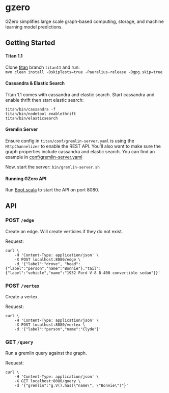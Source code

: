 # gzero
GZero simplifies large scale graph-based computing, storage, and machine learning model predictions.

## Getting Started

#### Titan 1.1
Clone [titan](https://github.com/thinkaurelius/titan/tree/titan11) branch `titan11` and run:  
```mvn clean install -DskipTests=true -Paurelius-release -Dgpg.skip=true```

#### Cassandra & Elastic Search
Titan 1.1 comes with cassandra and elastic search. Start cassandra and enable thrift then start elastic search:

```Shell
titan/bin/cassandra -f  
titan/bin/nodetool enablethrift  
titan/bin/elasticsearch
```

#### Gremlin Server

Ensure config in `titan/conf/gremlin-server.yaml` is using the `HttpChannelizer` to enable the REST API. You'll also want to make sure the graph properties include cassandra and elastic search. You can find an example in [conf/gremlin-server.yaml](conf/gremlin-server.yaml)

Now, start the server: `bin/gremlin-server.sh`

#### Running GZero API
Run [Boot.scala](src/main/scala/one/gzero/Boot.scala) to start the API on port 8080.

## API

### POST `/edge`
Create an edge. Will create verticies if they do not exist.

Request:
```Shell
curl \
	-H 'Content-Type: application/json' \
	-X POST localhost:8080/edge \
	-d '{"label":"drove", "head":{"label":"person","name":"Bonnie"},"tail":{"label":"vehicle","name":"1932 Ford V-8 B-400 convertible sedan"}}'
```

### POST `/vertex`
Create a vertex.

Request:
```Shell
curl \
	-H 'Content-Type: application/json' \
	-X POST localhost:8080/vertex \
	-d '{"label":"person","name":"Clyde"}'
```


### GET `/query`
Run a gremlin query against the graph.

Request:
```Shell
curl \
	-H 'Content-Type: application/json' \
	-X GET localhost:8080/query \
	-d '{"gremlin":"g.V().has(\"name\", \"Bonnie\")"}'
```
